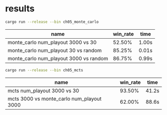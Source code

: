# results

```sh
cargo run --release --bin ch05_monte_carlo
```


| name | win_rate | time |
| ---- | -------- | ---- |
| monte_carlo num_playout 3000 vs 30 | 52.50% | 1.00s |
| monte_carlo num_playout 30 vs random | 85.25% | 0.01s |
| monte_carlo num_playout 3000 vs random | 86.75% | 0.99s |

```sh
cargo run --release --bin ch05_mcts
```

| name | win_rate | time |
| ---- | ----- | ---- |
| mcts num_playout 3000 vs 30 | 93.50% | 41.2s |
| mcts 3000 vs monte_carlo num_playout 3000 | 62.00% | 88.6s |
